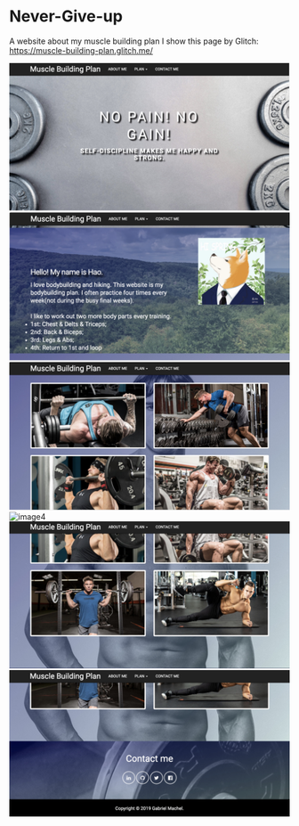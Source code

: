# Never-Give-up
A website about my muscle building plan
I show this page by Glitch:
https://muscle-building-plan.glitch.me/


![image1](https://github.com/eherozhao/Never-Give-up/blob/master/screenshot/1.jpg)
![image2](http://github.com/eherozhao/Never-Give-up/blob/master/screenshot/2.jpg)
![image3](http://github.com/eherozhao/Never-Give-up/blob/master/screenshot/3.jpg)
![image4](http://github.com/eherozhao/Never-Give-up/blob/master/screenshot/4.png)
![image5](http://github.com/eherozhao/Never-Give-up/blob/master/screenshot/5.jpg)
![image6](http://github.com/eherozhao/Never-Give-up/blob/master/screenshot/6.jpg)




